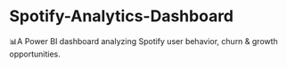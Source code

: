 # Spotify-Analytics-Dashboard
📊A Power BI dashboard analyzing Spotify user behavior, churn &amp; growth opportunities.

